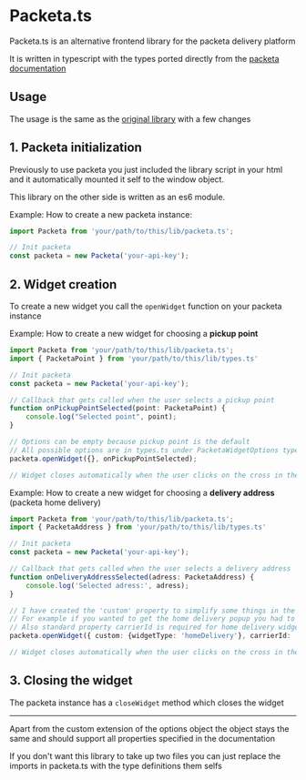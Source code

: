 # Packeta.ts

Packeta.ts is an alternative frontend library for the packeta delivery platform

It is written in typescript with the types ported directly from the [packeta documentation](https://docs.packetery.com/index.html)

## Usage

The usage is the same as the [original library](https://docs.packetery.com/01-pickup-point-selection/02-widget-v6.html)
with a few changes

## 1. Packeta initialization

Previously to use packeta you just included the library script in your html and it automatically mounted it self to the window object.

This library on the other side is written as an es6 module.

Example:
How to create a new packeta instance:
```ts
import Packeta from 'your/path/to/this/lib/packeta.ts';

// Init packeta
const packeta = new Packeta('your-api-key');
```

## 2. Widget creation

To create a new widget you call the `openWidget` function on your packeta instance

Example:
How to create a new widget for choosing a __pickup point__
```ts
import Packeta from 'your/path/to/this/lib/packeta.ts';
import { PacketaPoint } from 'your/path/to/this/lib/types.ts'

// Init packeta
const packeta = new Packeta('your-api-key');

// Callback that gets called when the user selects a pickup point
function onPickupPointSelected(point: PacketaPoint) {
    console.log("Selected point", point);
}

// Options can be empty because pickup point is the default
// All possible options are in types.ts under PacketaWidgetOptions type
packeta.openWidget({}, onPickupPointSelected);

// Widget closes automatically when the user clicks on the cross in the right corner, outside the popup, selects a pickup point or presses the escape key

```

Example:
How to create a new widget for choosing a __delivery address__ (packeta home delivery)
```ts
import Packeta from 'your/path/to/this/lib/packeta.ts';
import { PacketaAddress } from 'your/path/to/this/lib/types.ts'

// Init packeta
const packeta = new Packeta('your-api-key');

// Callback that gets called when the user selects a delivery address
function onDeliveryAddressSelected(adress: PacketaAddress) {
    console.log('Selected adress:', adress);
}

// I have created the 'custom' property to simplify some things in the original options object
// For example if you wanted to get the home delivery popup you had to set layout to 'hd' which I found unintuitive
// Also standard property carrierId is required for home delivery widgets as stated in the docs https://docs.packetery.com/07-home-delivery/01-impl-man.html#toc-hd-options
packeta.openWidget({ custom: {widgetType: 'homeDelivery'}, carrierId: '80' }, onDeliveryAddressSelected);

// Widget closes automatically when the user clicks on the cross in the right corner, outside the popup, selects a delivery address or presses the escape key
```

## 3. Closing the widget
The packeta instance has a `closeWidget` method which closes the widget

<hr>

Apart from the custom extension of the options object the object stays the same and should support all properties specified in the documentation

If you don't want this library to take up two files you can just replace the imports in packeta.ts with the type definitions them selfs